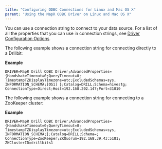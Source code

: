 ```yaml
---
title: "Configuring ODBC Connections for Linux and Mac OS X"
parent: "Using the MapR ODBC Driver on Linux and Mac OS X"
---
```

You can use a connection string to connect to your data source. For a list of
all the properties that you can use in connection strings, see [Driver
Configuration
Options](/docs/driver-configuration-options).

The following example shows a connection string for connecting directly to a
Drillbit:

**Example**

    DRIVER=MapR Drill ODBC Driver;AdvancedProperties= {HandshakeTimeout=0;QueryTimeout=0; TimestampTZDisplayTimezone=utc;ExcludedSchemas=sys, INFORMATION_SCHEMA;[OS1] };Catalog=DRILL;Schema=hivestg; ConnectionType=Direct;Host=192.168.202.147;Port=31010

The following example shows a connection string for connecting to a ZooKeeper
cluster:

**Example**

    DRIVER=MapR Drill ODBC Driver;AdvancedProperties= {HandshakeTimeout=0;QueryTimeout=0; TimestampTZDisplayTimezone=utc;ExcludedSchemas=sys, INFORMATION_SCHEMA;};Catalog=DRILL;Schema=; ConnectionType=ZooKeeper;ZKQuorum=192.168.39.43:5181; ZKClusterID=drillbits1

